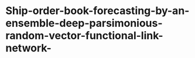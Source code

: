 # Ship-order-book-forecasting-by-an-ensemble-deep-parsimonious-random-vector-functional-link-network-